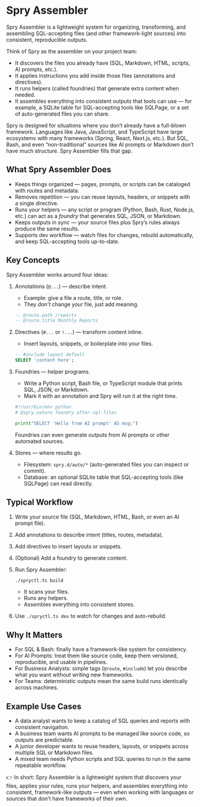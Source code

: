 # Spry Assembler

Spry Assembler is a lightweight system for organizing, transforming, and
assembling SQL-accepting files (and other framework-light sources) into
consistent, reproducible outputs.

Think of Spry as the assembler on your project team:

- It discovers the files you already have (SQL, Markdown, HTML, scripts, AI
  prompts, etc.).
- It applies instructions you add inside those files (annotations and
  directives).
- It runs helpers (called foundries) that generate extra content when needed.
- It assembles everything into consistent outputs that tools can use — for
  example, a SQLite table for SQL-accepting tools like SQLPage, or a set of
  auto-generated files you can share.

Spry is designed for situations where you don’t already have a full-blown
framework. Languages like Java, JavaScript, and TypeScript have large ecosystems
with many frameworks (Spring, React, Next.js, etc.). But SQL, Bash, and even
“non-traditional” sources like AI prompts or Markdown don’t have much structure.
Spry Assembler fills that gap.

## What Spry Assembler Does

- Keeps things organized — pages, prompts, or scripts can be cataloged with
  routes and metadata.
- Removes repetition — you can reuse layouts, headers, or snippets with a single
  directive.
- Runs your helpers — any script or program (Python, Bash, Rust, Node.js, etc.)
  can act as a _foundry_ that generates SQL, JSON, or Markdown.
- Keeps outputs in sync — your source files plus Spry’s rules always produce the
  same results.
- Supports dev workflow — watch files for changes, rebuild automatically, and
  keep SQL-accepting tools up-to-date.

## Key Concepts

Spry Assembler works around four ideas:

1. Annotations (`@...`) — describe intent.

   - Example: give a file a route, title, or role.
   - They _don’t_ change your file, just add meaning.

   ```sql
   -- @route.path /reports
   -- @route.title Monthly Reports
   ```

2. Directives (`#...` or `!...`) — transform content inline.

   - Insert layouts, snippets, or boilerplate into your files.

   ```sql
   -- #include layout default
   SELECT 'content here';
   ```

3. Foundries — helper programs.

   - Write a Python script, Bash file, or TypeScript module that prints SQL,
     JSON, or Markdown.
   - Mark it with an annotation and Spry will run it at the right time.

   ```python
   #!/usr/bin/env python
   # @spry.nature foundry after-sql-files

   print("SELECT 'Hello from AI prompt' AS msg;")
   ```

   Foundries can even generate outputs from AI prompts or other automated
   sources.

4. Stores — where results go.

   - Filesystem: `spry.d/auto/*` (auto-generated files you can inspect or
     commit).
   - Database: an optional SQLite table that SQL-accepting tools (like SQLPage)
     can read directly.

## Typical Workflow

1. Write your source file (SQL, Markdown, HTML, Bash, or even an AI prompt
   file).

2. Add annotations to describe intent (titles, routes, metadata).

3. Add directives to insert layouts or snippets.

4. (Optional) Add a foundry to generate content.

5. Run Spry Assembler:

   ```bash
   ./spryctl.ts build
   ```

   - It scans your files.
   - Runs any helpers.
   - Assembles everything into consistent stores.

6. Use `./spryctl.ts dev` to watch for changes and auto-rebuild.

## Why It Matters

- For SQL & Bash: finally have a framework-like system for consistency.
- For AI Prompts: treat them like source code, keep them versioned,
  reproducible, and usable in pipelines.
- For Business Analysts: simple tags (`@route`, `#include`) let you describe
  what you want without writing new frameworks.
- For Teams: deterministic outputs mean the same build runs identically across
  machines.

## Example Use Cases

- A data analyst wants to keep a catalog of SQL queries and reports with
  consistent navigation.
- A business team wants AI prompts to be managed like source code, so outputs
  are predictable.
- A junior developer wants to reuse headers, layouts, or snippets across
  multiple SQL or Markdown files.
- A mixed team needs Python scripts and SQL queries to run in the same
  repeatable workflow.

👉 In short: Spry Assembler is a lightweight system that discovers your files,
applies your rules, runs your helpers, and assembles everything into consistent,
framework-like outputs — even when working with languages or sources that don’t
have frameworks of their own.
